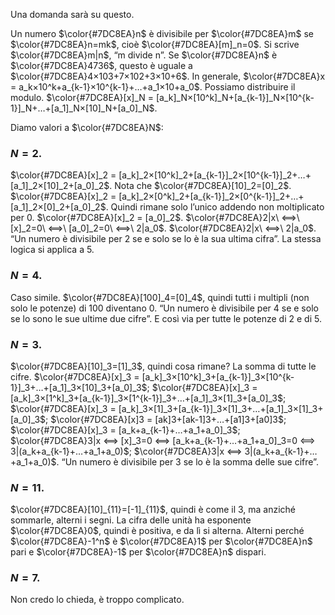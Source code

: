 Una domanda sarà su questo.

Un numero $\color{#7DC8EA}n$ è divisibile per $\color{#7DC8EA}m$ se $\color{#7DC8EA}n=mk$, cioè $\color{#7DC8EA}[m]_n=0$. Si scrive $\color{#7DC8EA}m|n$, “m divide n”.
Se $\color{#7DC8EA}n$ è $\color{#7DC8EA}4736$, questo è uguale a $\color{#7DC8EA}4×103+7×102+3×10+6$.
In generale, $\color{#7DC8EA}x = a_k×10^k+a_{k-1}×10^{k-1}+…+a_1×10+a_0$.
Possiamo distribuire il modulo.
$\color{#7DC8EA}[x]_N = [a_k]_N×[10^k]_N+[a_{k-1}]_N×[10^{k-1}]_N+…+[a_1]_N×[10]_N+[a_0]_N$.

Diamo valori a $\color{#7DC8EA}N$:

### $N=2$.
$\color{#7DC8EA}[x]_2 = [a_k]_2×[10^k]_2+[a_{k-1}]_2×[10^{k-1}]_2+…+[a_1]_2×[10]_2+[a_0]_2$.
Nota che $\color{#7DC8EA}[10]_2=[0]_2$.
$\color{#7DC8EA}[x]_2 = [a_k]_2×[0^k]_2+[a_{k-1}]_2×[0^{k-1}]_2+…+[a_1]_2×[0]_2+[a_0]_2$.
Quindi rimane solo l’unico addendo non moltiplicato per 0.
$\color{#7DC8EA}[x]_2 = [a_0]_2$.
$\color{#7DC8EA}2|x\ ⟺\ [x]_2=0\ ⟺\ [a_0]_2=0\ ⟺\ 2|a_0$.
$\color{#7DC8EA}2|x\ ⟺\ 2|a_0$.
“Un numero è divisibile per 2 se e solo se lo è la sua ultima cifra”.
La stessa logica si applica a 5.

### $N=4$.
Caso simile.
$\color{#7DC8EA}[100]_4=[0]_4$, quindi tutti i multipli (non solo le potenze) di 100 diventano 0.
“Un numero è divisibile per 4 se e solo se lo sono le sue ultime due cifre”.
E così via per tutte le potenze di 2 e di 5.

### $N=3$.
$\color{#7DC8EA}[10]_3=[1]_3$, quindi cosa rimane? La somma di tutte le cifre.
$\color{#7DC8EA}[x]_3 = [a_k]_3×[10^k]_3+[a_{k-1}]_3×[10^{k-1}]_3+…+[a_1]_3×[10]_3+[a_0]_3$;
$\color{#7DC8EA}[x]_3 = [a_k]_3×[1^k]_3+[a_{k-1}]_3×[1^{k-1}]_3+…+[a_1]_3×[1]_3+[a_0]_3$;
$\color{#7DC8EA}[x]_3 = [a_k]_3×[1]_3+[a_{k-1}]_3×[1]_3+…+[a_1]_3×[1]_3+[a_0]_3$;
$\color{#7DC8EA}[x]3 = [ak]3+[ak-1]3+…+[a1]3+[a0]3$;
$\color{#7DC8EA}[x]_3 = [a_k+a_{k-1}+…+a_1+a_0]_3$;
$\color{#7DC8EA}3|x ⟺ [x]_3=0 ⟺ [a_k+a_{k-1}+…+a_1+a_0]_3=0 ⟺ 3|(a_k+a_{k-1}+…+a_1+a_0)$;
$\color{#7DC8EA}3|x ⟺ 3|(a_k+a_{k-1}+…+a_1+a_0)$.
“Un numero è divisibile per 3 se lo è la somma delle sue cifre”.

### $N=11$.
$\color{#7DC8EA}[10]_{11}=[-1]_{11}$, quindi è come il 3, ma anziché sommarle, alterni i segni.
La cifra delle unità ha esponente $\color{#7DC8EA}0$, quindi è positiva, e da lì si alterna.
Alterni perché $\color{#7DC8EA}-1^n$ è $\color{#7DC8EA}1$ per $\color{#7DC8EA}n$ pari e $\color{#7DC8EA}-1$ per $\color{#7DC8EA}n$ dispari.

### $N=7$.
Non credo lo chieda, è troppo complicato.